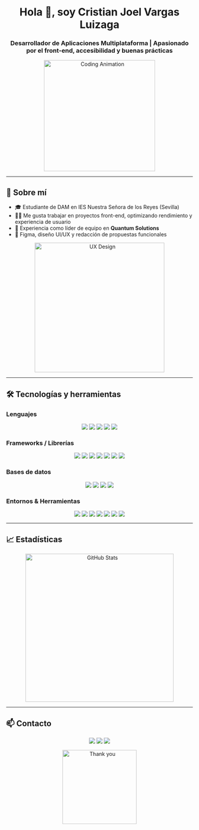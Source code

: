 # <h1 align="center">Hola 👋, soy Cristian Joel Vargas Luizaga</h1>
<h3 align="center">Desarrollador de Aplicaciones Multiplataforma | Apasionado por el front-end, accesibilidad y buenas prácticas</h3>

<p align="center">
  <img src="https://media.giphy.com/media/LmNwrBhejkK9EFP504/giphy.gif" alt="Coding Animation" width="300"/>
</p>

---

## 🧠 Sobre mí

- 🎓 Estudiante de DAM en IES Nuestra Señora de los Reyes (Sevilla)
- 👨‍💻 Me gusta trabajar en proyectos front-end, optimizando rendimiento y experiencia de usuario
- 🚀 Experiencia como líder de equipo en **Quantum Solutions**
- 🧩 Figma, diseño UI/UX y redacción de propuestas funcionales

<p align="center">
  <img src="https://media.giphy.com/media/3o7TKtnuHOHHUjR38Y/giphy.gif" alt="UX Design" width="350"/>
</p>

---

## 🛠️ Tecnologías y herramientas

### Lenguajes

<p align="center">
  <img src="https://img.shields.io/badge/Java-%23ED8B00.svg?style=for-the-badge&logo=java&logoColor=white"/> 
  <img src="https://img.shields.io/badge/JavaScript-F7DF1E?style=for-the-badge&logo=javascript&logoColor=black"/> 
  <img src="https://img.shields.io/badge/Kotlin-0095D5.svg?style=for-the-badge&logo=Kotlin&logoColor=white"/> 
  <img src="https://img.shields.io/badge/HTML5-E34F26.svg?style=for-the-badge&logo=html5&logoColor=white"/> 
  <img src="https://img.shields.io/badge/CSS3-1572B6.svg?style=for-the-badge&logo=css3&logoColor=white"/>
</p>

### Frameworks / Librerías

<p align="center">
  <img src="https://img.shields.io/badge/React.js-20232A?style=for-the-badge&logo=react&logoColor=61DAFB"/> 
  <img src="https://img.shields.io/badge/Angular-DD0031?style=for-the-badge&logo=angular&logoColor=white"/> 
  <img src="https://img.shields.io/badge/Vue.js-35495E?style=for-the-badge&logo=vue.js&logoColor=4FC08D"/> 
  <img src="https://img.shields.io/badge/Quasar-1976D2?style=for-the-badge&logo=quasar&logoColor=white"/> 
  <img src="https://img.shields.io/badge/Ionic-3880FF?style=for-the-badge&logo=ionic&logoColor=white"/> 
  <img src="https://img.shields.io/badge/Bootstrap-7952B3?style=for-the-badge&logo=bootstrap&logoColor=white"/> 
  <img src="https://img.shields.io/badge/Spring%20Boot-6DB33F?style=for-the-badge&logo=spring%20boot&logoColor=white"/>
</p>

### Bases de datos

<p align="center">
  <img src="https://img.shields.io/badge/MySQL-%2300f.svg?style=for-the-badge&logo=mysql&logoColor=white"/> 
  <img src="https://img.shields.io/badge/PostgreSQL-%23336791.svg?style=for-the-badge&logo=postgresql&logoColor=white"/> 
  <img src="https://img.shields.io/badge/SQL%20Server-CC2927?style=for-the-badge&logo=microsoft%20sql%20server&logoColor=white"/> 
  <img src="https://img.shields.io/badge/MongoDB-%2347A248.svg?style=for-the-badge&logo=mongodb&logoColor=white"/>
</p>

### Entornos & Herramientas

<p align="center">
  <img src="https://img.shields.io/badge/VS%20Code-007ACC?style=for-the-badge&logo=visual-studio-code&logoColor=white"/> 
  <img src="https://img.shields.io/badge/IntelliJ%20IDEA-000000?style=for-the-badge&logo=intellij-idea&logoColor=white"/> 
  <img src="https://img.shields.io/badge/NetBeans-0096D6?style=for-the-badge&logo=apache-netbeans&logoColor=white"/> 
  <img src="https://img.shields.io/badge/Git-F05032?style=for-the-badge&logo=git&logoColor=white"/> 
  <img src="https://img.shields.io/badge/Docker-2496ED?style=for-the-badge&logo=docker&logoColor=white"/> 
  <img src="https://img.shields.io/badge/Composer-EC4A3F?style=for-the-badge&logo=composer&logoColor=white"/> 
  <img src="https://img.shields.io/badge/Figma-F24E1E?style=for-the-badge&logo=figma&logoColor=white"/>
</p>

---

## 📈 Estadísticas

<p align="center">
  <img src="https://github-readme-stats.vercel.app/api?username=cristianjoelvl&show_icons=true&theme=radical" alt="GitHub Stats" width="400"/>
</p>

---

## 📫 Contacto

<p align="center">
  <a href="mailto:crisjoelvl@gmail.com"><img src="https://img.shields.io/badge/Email-crisjoelvl@gmail.com-blue?style=for-the-badge&logo=gmail&logoColor=white"/></a>
  <a href="https://linkedin.com/in/cristian-joel-vargas-luizaga-90b68b1ab"><img src="https://img.shields.io/badge/LinkedIn-CristianJoel-blue?style=for-the-badge&logo=linkedin&logoColor=white"/></a>
  <a href="https://twitter.com/"><img src="https://img.shields.io/badge/Twitter-@YourHandle-1DA1F2?style=for-the-badge&logo=twitter&logoColor=white"/></a>
</p>

<p align="center">
  <img src="https://media.giphy.com/media/26gsbH4DMFf57sVRe/giphy.gif" alt="Thank you" width="200"/>
</p>
